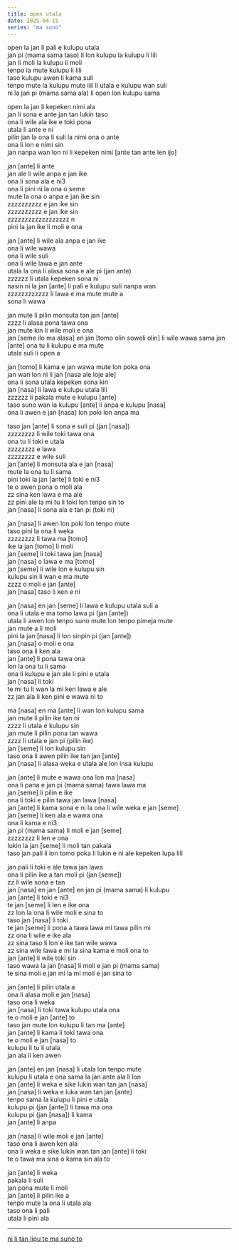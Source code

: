 ```yaml
---
title: open utala
date: 2025-04-15
series: "ma suno"
---
```


open la jan li pali e kulupu utala  
jan pi (mama sama taso) li lon kulupu la kulupu li lili  
jan li moli la kulupu li moli  
tenpo la mute kulupu li lili  
taso kulupu awen li kama suli  
tenpo mute la kulupu mute lili li utala e kulupu wan suli  
ni la jan pi (mama sama ala) li open lon kulupu sama  

open la jan li kepeken nimi ala  
jan li sona e ante jan tan lukin taso  
ona li wile ala ike e toki pona  
utala li ante e ni  
pilin jan la ona li suli la nimi ona o ante  
ona li lon e nimi sin  
jan nanpa wan lon ni li kepeken nimi [ante tan ante len ijo]  

jan [ante] li ante  
jan ale li wile anpa e jan ike  
ona li sona ala e ni3  
ona li pini ni la ona o seme  
mute la ona o anpa e jan ike sin  
zzzzzzzzzz e jan ike sin  
zzzzzzzzzz e jan ike sin  
zzzzzzzzzzzzzzzzzz n  
pini la jan ike li moli e ona  

jan [ante] li wile ala anpa e jan ike  
ona li wile wawa  
ona li wile suli  
ona li wile lawa e jan ante  
utala la ona li alasa sona e ale pi (jan ante)  
zzzzzz li utala kepeken sona ni  
nasin ni la jan [ante] li pali e kulupu suli nanpa wan  
zzzzzzzzzzzz li lawa e ma mute mute a  
sona li wawa  

jan mute li pilin monsuta tan jan [ante]  
zzzz li alasa pona tawa ona  
jan mute kin li wile moli e ona  
jan [seme ilo ma alasa] en jan [tomo olin soweli olin] li wile wawa sama jan [ante]
ona tu li kulupu e ma mute  
utala suli li open a  

jan [tomo] li kama e jan wawa mute lon poka ona  
jan wan lon ni li jan [nasa ale loje ale]  
ona li sona utala kepeken sona kin  
jan [nasa] li lawa e kulupu utala lili  
zzzzzz li pakala mute e kulupu [ante]  
taso suno wan la kulupu [ante] li anpa e kulupu [nasa]  
ona li awen e jan [nasa] lon poki lon anpa ma  

taso jan [ante] li sona e suli pi (jan [nasa])  
zzzzzzzz li wile toki tawa ona  
ona tu li toki e utala  
zzzzzzzz e lawa  
zzzzzzzz e wile suli  
jan [ante] li monsuta ala e jan [nasa]  
mute la ona tu li sama  
pini toki la jan [ante] li toki e ni3  
te o awen pona o moli ala  
zz sina ken lawa e ma ale  
zz pini ale la mi tu li toki lon tenpo sin to  
jan [nasa] li sona ala e tan pi (toki ni)  

jan [nasa] li awen lon poki lon tenpo mute  
taso pini la ona li weka  
zzzzzzzz li tawa ma [tomo]  
ike la jan [tomo] li moli  
jan [seme] li toki tawa jan [nasa]  
jan [nasa] o lawa e ma [tomo]  
jan [seme] li wile lon e kulupu sin  
kulupu sin li wan e ma mute  
zzzz o moli e jan [ante]  
jan [nasa] taso li ken e ni  

jan [nasa] en jan [seme] li lawa e kulupu utala suli a  
ona li utala e ma tomo lawa pi (jan [ante])  
utala li awen lon tenpo suno mute lon tenpo pimeja mute  
jan mute a li moli  
pini la jan [nasa] li lon sinpin pi (jan [ante])  
jan [nasa] o moli e ona  
taso ona li ken ala  
jan [ante] li pona tawa ona  
lon la ona tu li sama  
ona li kulupu e jan ale li pini e utala  
jan [nasa] li toki  
te mi tu li wan la mi ken lawa e ale  
zz jan ala li ken pini e wawa ni to  

ma [nasa] en ma [ante] li wan lon kulupu sama  
jan mute li pilin ike tan ni  
zzzz li utala e kulupu sin  
jan mute li pilin pona tan wawa  
zzzz li utala e jan pi (pilin ike)  
jan [seme] li lon kulupu sin  
taso ona li awen pilin ike tan jan [ante]  
jan [nasa] li alasa weka e utala ale lon insa kulupu  

jan [ante] li mute e wawa ona lon ma [nasa]  
ona li pana e jan pi (mama sama) tawa lawa ma  
jan [seme] li pilin e ike  
ona li toki e pilin tawa jan lawa [nasa]  
jan [ante] li kama sona e ni la ona li wile weka e jan [seme]  
jan [seme] li ken ala e wawa ona  
ona li kama e ni3  
jan pi (mama sama) li moli e jan [seme]  
zzzzzzzz li len e ona  
lukin la jan [seme] li moli tan pakala  
taso jan pali li lon tomo poka li lukin e ni ale kepeken lupa lili  

jan pali li toki e ale tawa jan lawa  
ona li pilin ike a tan moli pi (jan [seme])  
zz li wile sona e tan  
jan [nasa] en jan [ante] en jan pi (mama sama) li kulupu  
jan [ante] li toki e ni3  
te jan [seme] li len e ike ona  
zz lon la ona li wile moli e sina to  
taso jan [nasa] li toki  
te jan [seme] li pona a tawa lawa mi tawa pilin mi  
zz ona li wile e ike ala  
zz sina taso li lon e ike tan wile wawa  
zz sina wile lawa e mi la sina kama e moli ona to  
jan [ante] li wile toki sin  
taso wawa la jan [nasa] li moli e jan pi (mama sama)  
te sina moli e jan mi la mi moli e jan sina to  

jan [ante] li pilin utala a  
ona li alasa moli e jan [nasa]  
taso ona li weka  
jan [nasa] li toki tawa kulupu utala ona  
te o moli e jan [ante] to  
taso jan mute lon kulupu li tan ma [ante]  
jan [ante] li kama li toki tawa ona  
te o moli e jan [nasa] to  
kulupu li tu li utala  
jan ala li ken awen  

jan [ante] en jan [nasa] li utala lon tenpo mute  
kulupu li utala e ona sama la jan ante ala li lon  
jan [ante] li weka e sike lukin wan tan jan [nasa]  
jan [nasa] li weka e luka wan tan jan [ante]  
tenpo sama la kulupu li pini e utala  
kulupu pi (jan [ante]) li tawa ma ona  
kulupu pi (jan [nasa]) li kama  
jan [ante] li anpa  

jan [nasa] li wile moli e jan [ante]  
taso ona li awen ken ala  
ona li weka e sike lukin wan tan jan [ante] li toki  
te o tawa ma sina o kama sin ala to  

jan [ante] li weka  
pakala li suli  
jan pona mute li moli  
jan [ante] li pilin ike a  
tenpo mute la ona li utala ala  
taso ona li pali  
utala li pini ala  

---

[ni li tan lipu te ma suno to](/ma-suno)  
